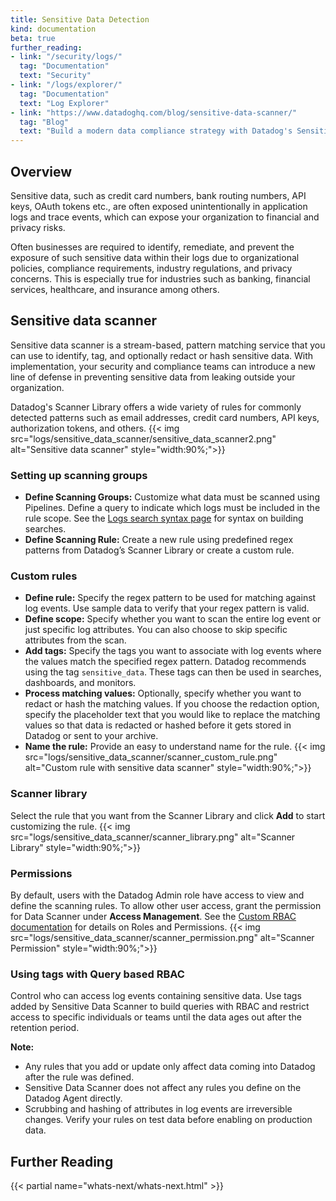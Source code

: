 ```yaml
---
title: Sensitive Data Detection
kind: documentation
beta: true
further_reading:
- link: "/security/logs/"
  tag: "Documentation"
  text: "Security"
- link: "/logs/explorer/"
  tag: "Documentation"
  text: "Log Explorer"
- link: "https://www.datadoghq.com/blog/sensitive-data-scanner/"
  tag: "Blog"
  text: "Build a modern data compliance strategy with Datadog's Sensitive Data Scanner"
---
```


## Overview

Sensitive data, such as credit card numbers, bank routing numbers, API keys, OAuth tokens etc., are often exposed unintentionally in application logs and trace events, which can expose your organization to financial and privacy risks.

Often businesses are required to identify, remediate, and prevent the exposure of such sensitive data within their logs due to organizational policies, compliance requirements, industry regulations, and privacy concerns. This is especially true for industries such as banking, financial services, healthcare, and insurance among others.

## Sensitive data scanner

Sensitive data scanner is a stream-based, pattern matching service that you can use to identify, tag, and optionally redact or hash sensitive data. With implementation, your security and compliance teams can introduce a new line of defense in preventing sensitive data from leaking outside your organization.

Datadog's Scanner Library offers a wide variety of rules for commonly detected patterns such as email addresses, credit card numbers, API keys, authorization tokens, and others.
{{< img src="logs/sensitive_data_scanner/sensitive_data_scanner2.png" alt="Sensitive data scanner"  style="width:90%;">}}

### Setting up scanning groups

- **Define Scanning Groups:** Customize what data must be scanned using Pipelines. Define a query to indicate which logs must be included in the rule scope. See the [Logs search syntax page][1] for syntax on building searches.
- **Define Scanning Rule:** Create a new rule using predefined regex patterns from Datadog’s Scanner Library or create a custom rule.

### Custom rules

- **Define rule:** Specify the regex pattern to be used for matching against log events. Use sample data to verify that your regex pattern is valid.
- **Define scope:** Specify whether you want to scan the entire log event or just specific log attributes. You can also choose to skip specific attributes from the scan.
- **Add tags:** Specify the tags you want to associate with log events where the values match the specified regex pattern. Datadog recommends using the tag `sensitive_data`. These tags can then be used in searches, dashboards, and monitors.
- **Process matching values:** Optionally, specify whether you want to redact or hash the matching values. If you choose the redaction option, specify the placeholder text that you would like to replace the matching values so that data is redacted or hashed before it gets stored in Datadog or sent to your archive.
- **Name the rule:** Provide an easy to understand name for the rule.
{{< img src="logs/sensitive_data_scanner/scanner_custom_rule.png" alt="Custom rule with sensitive data scanner"  style="width:90%;">}}

### Scanner library

Select the rule that you want from the Scanner Library and click **Add** to start customizing the rule.
{{< img src="logs/sensitive_data_scanner/scanner_library.png" alt="Scanner Library"  style="width:90%;">}}

### Permissions

By default, users with the Datadog Admin role have access to view and define the scanning rules. To allow other user access, grant the permission for Data Scanner under **Access Management**. See the [Custom RBAC documentation][2] for details on Roles and Permissions.
{{< img src="logs/sensitive_data_scanner/scanner_permission.png" alt="Scanner Permission"  style="width:90%;">}}

### Using tags with Query based RBAC

Control who can access log events containing sensitive data. Use tags added by Sensitive Data Scanner to build queries with RBAC and restrict access to specific individuals or teams until the data ages out after the retention period.

**Note:**
- Any rules that you add or update only affect data coming into Datadog after the rule was defined.
- Sensitive Data Scanner does not affect any rules you define on the Datadog Agent directly.
- Scrubbing and hashing of attributes in log events are irreversible changes. Verify your rules on test data before enabling on production data.

## Further Reading

{{< partial name="whats-next/whats-next.html" >}}


[1]: /logs/explorer/search_syntax/
[2]: /logs/guide/logs-rbac-permissions/?tab=ui#overview
